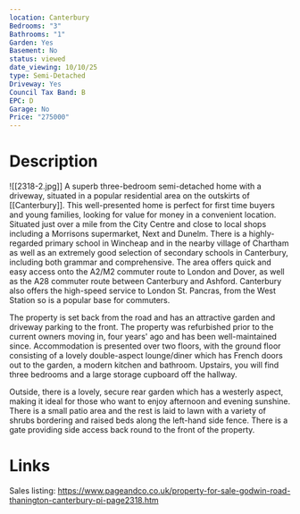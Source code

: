 ```yaml
---
location: Canterbury
Bedrooms: "3"
Bathrooms: "1"
Garden: Yes
Basement: No
status: viewed
date_viewing: 10/10/25
type: Semi-Detached
Driveway: Yes
Council Tax Band: B
EPC: D
Garage: No
Price: "275000"
---
```

# Description
![[2318-2.jpg]]
A superb three-bedroom semi-detached home with a driveway, situated in a popular residential area on the outskirts of [[Canterbury]]. This well-presented home is perfect for first time buyers and young families, looking for value for money in a convenient location. Situated just over a mile from the City Centre and close to local shops including a Morrisons supermarket, Next and Dunelm. There is a highly-regarded primary school in Wincheap and in the nearby village of Chartham as well as an extremely good selection of secondary schools in Canterbury, including both grammar and comprehensive. The area offers quick and easy access onto the A2/M2 commuter route to London and Dover, as well as the A28 commuter route between Canterbury and Ashford. Canterbury also offers the high-speed service to London St. Pancras, from the West Station so is a popular base for commuters.  
  
The property is set back from the road and has an attractive garden and driveway parking to the front. The property was refurbished prior to the current owners moving in, four years' ago and has been well-maintained since. Accommodation is presented over two floors, with the ground floor consisting of a lovely double-aspect lounge/diner which has French doors out to the garden, a modern kitchen and bathroom. Upstairs, you will find three bedrooms and a large storage cupboard off the hallway.  
  
Outside, there is a lovely, secure rear garden which has a westerly aspect, making it ideal for those who want to enjoy afternoon and evening sunshine. There is a small patio area and the rest is laid to lawn with a variety of shrubs bordering and raised beds along the left-hand side fence. There is a gate providing side access back round to the front of the property.

# Links
Sales listing: https://www.pageandco.co.uk/property-for-sale-godwin-road-thanington-canterbury-pi-page2318.htm